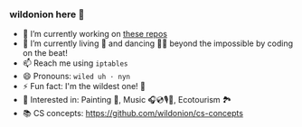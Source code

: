 ### wildonion here 👋



- 🔭 I’m currently working on [these repos](https://github.com/stars/wildonion/lists/future-await)
- 🌱 I’m currently living 🏡 and dancing 🕺🏻 beyond the impossible by coding on the beat!
- 📫 Reach me using `iptables`
- 😄 Pronouns: `wiled uh · nyn`
- ⚡ Fun fact: I'm the wildest one! 🧅
- 🥰 Interested in: Painting 🎨, Music 🎧💿🎙️🎹, Ecotourism 🏞️
- 📚 CS concepts: https://github.com/wildonion/cs-concepts
